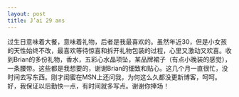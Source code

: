 ```yaml
---
layout: post
title: J’ai 29 ans
---
```




过生日意味着大餐，意味着礼物，后者是我最喜欢的。虽然年近30，但是小女孩的天性始终不改，最喜欢等待惊喜和拆开礼物包装的过程，心里又激动又欢喜。收到Brian的多份礼物，香水，五彩心水晶项坠，某品牌裙子（有点小晚装的感觉），一条腰带。这些都是我想要的，谢谢Brian的细致和贴心。这几个月一直很忙，没时间去写东西。刚才闺蜜在MSN上还问我，为何这么久都没更新博客，呵呵。好，我保证以后勤快一点，有时间就多写点。谢谢你捧场！
